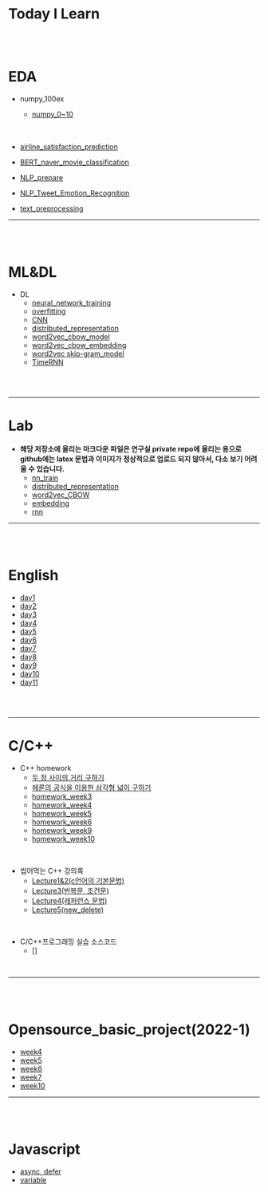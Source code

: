 # Today I Learn

<br >
<br >

# EDA

- numpy_100ex

  - [numpy_0~10](https://github.com/AhnYeonghoo/TIL/blob/main/EDA/numpy_0-10ex.ipynb)

  <br>
  <br>

- [airline_satisfaction_prediction](https://github.com/AhnYeonghoo/TIL/blob/main/EDA/airline_satisfaction_prediction.ipynb)
- [BERT_naver_movie_classification](https://github.com/AhnYeonghoo/TIL/blob/main/EDA/BERT_naver_movie_classification.ipynb)
- [NLP_prepare](https://github.com/AhnYeonghoo/TIL/blob/main/EDA/NLP_prepare.py.ipynb)
- [NLP_Tweet_Emotion_Recognition](https://github.com/AhnYeonghoo/TIL/blob/main/EDA/NLP_Tweet_Emotion_Recognition.ipynb)
- [text_preprocessing](https://github.com/AhnYeonghoo/TIL/blob/main/EDA/text_preprocessing.py.ipynb)

<hr />
<br >
<br >

# ML&DL

- DL
  - [neural_network_training](https://github.com/AhnYeonghoo/TIL/blob/main/ML%26DL/nn_traning.ipynb)
  - [overfitting](https://github.com/AhnYeonghoo/TIL/blob/main/ML%26DL/overfitting.ipynb)
  - [CNN](https://github.com/AhnYeonghoo/TIL/blob/main/ML%26DL/CNN.ipynb)
  - [distributed_representation](https://github.com/AhnYeonghoo/TIL/blob/main/ML%26DL/distributed_representation.ipynb)
  - [word2vec_cbow_model](https://github.com/AhnYeonghoo/TIL/blob/main/ML%26DL/word2vec_cbow_model.ipynb)
  - [word2vec_cbow_embedding](https://github.com/AhnYeonghoo/TIL/blob/main/ML%26DL/embedding.ipynb)
  - [word2vec skip-gram_model](https://github.com/AhnYeonghoo/TIL/blob/main/ML%26DL/skip_gram.py)
  - [TimeRNN](https://github.com/AhnYeonghoo/TIL/blob/main/ML%26DL/rnn.ipynb)

<br>
<br>
<hr />

# Lab

- **해당 저장소에 올리는 마크다운 파일은 연구실 private repo에 올리는 용으로 github에는 latex 문법과 이미지가 정상적으로 업로드 되지 않아서, 다소 보기 어려울 수 있습니다.**
  - [nn_train](https://github.com/AhnYeonghoo/TIL/blob/main/Lab/nn_train.md)
  - [distributed_representation](https://github.com/AhnYeonghoo/TIL/blob/main/Lab/distributed_representation.md)
  - [word2vec_CBOW](https://github.com/AhnYeonghoo/TIL/blob/main/Lab/word2vec.CBOW.md)
  - [embedding](https://github.com/AhnYeonghoo/TIL/blob/main/Lab/embedding.md)
  - [rnn](https://github.com/AhnYeonghoo/TIL/blob/main/Lab/rnn.md)

<hr />

<br >
<br >

# English

- [day1](https://github.com/AhnYeonghoo/TIL/blob/main/English/day1.md)
- [day2](https://github.com/AhnYeonghoo/TIL/blob/main/English/day2.md)
- [day3](https://github.com/AhnYeonghoo/TIL/blob/main/English/day3.md)
- [day4](https://github.com/AhnYeonghoo/TIL/blob/main/English/day4.md)
- [day5](https://github.com/AhnYeonghoo/TIL/blob/main/English/day5.md)
- [day6](https://github.com/AhnYeonghoo/TIL/blob/main/English/day6.md)
- [day7](https://github.com/AhnYeonghoo/TIL/blob/main/English/day7.md)
- [day8](https://github.com/AhnYeonghoo/TIL/blob/main/English/day8.md)
- [day9](https://github.com/AhnYeonghoo/TIL/blob/main/English/day9.md)
- [day10](https://github.com/AhnYeonghoo/TIL/blob/main/English/day10.md)
- [day11](https://github.com/AhnYeonghoo/TIL/blob/main/English/day11.md)

<br >
<br >
<hr />

# C/C++

- C++ homework
  - [두 점 사이의 거리 구하기](https://github.com/AhnYeonghoo/TIL/blob/main/C_C%2B%2B/distance.cpp)
  - [헤론의 공식을 이용한 삼각형 넓이 구하기](https://github.com/AhnYeonghoo/TIL/blob/main/C_C%2B%2B/triangle.cpp)
  - [homework_week3](https://github.com/AhnYeonghoo/TIL/blob/main/C_C%2B%2B/homework03.cpp)
  - [homework_week4](https://github.com/AhnYeonghoo/TIL/blob/main/C_C%2B%2B/homework04/homework04_2.cpp)
  - [homework_week5](https://github.com/AhnYeonghoo/TIL/blob/main/C_C%2B%2B/homework05/homework05.cpp)
  - [homework_week6](https://github.com/AhnYeonghoo/TIL/tree/main/C_C%2B%2B/homework06)
  - [homework_week9](https://github.com/AhnYeonghoo/TIL/tree/main/C_C%2B%2B/homework09)
  - [homework_week10](https://github.com/AhnYeonghoo/TIL/tree/main/C_C%2B%2B/homework10)

<br>

- 씹어먹는 C++ 강의록
  - [Lecture1&2(c언어의 기본문법)](https://github.com/AhnYeonghoo/TIL/blob/main/C_C%2B%2B/cpp_lecture/lecture1/)
  - [Lecture3(반복문, 조건문)](https://github.com/AhnYeonghoo/TIL/tree/main/C_C%2B%2B/cpp_lecture/lecture3)
  - [Lecture4(레퍼런스 문법)](https://github.com/AhnYeonghoo/TIL/tree/main/C_C%2B%2B/cpp_lecture/lecture4)
  - [Lecture5(new_delete)](https://github.com/AhnYeonghoo/TIL/tree/main/C_C%2B%2B/cpp_lecture/lecture5)

<br>

- C/C++프로그래밍 실습 소스코드
  - []

<br>

<hr />
<br >
<br >

# Opensource_basic_project(2022-1)

- [week4](https://github.com/AhnYeonghoo/TIL/blob/main/opensourceproject/week4.md)
- [week5](https://github.com/AhnYeonghoo/TIL/blob/main/opensourceproject/week5.md)
- [week6](https://github.com/AhnYeonghoo/TIL/blob/main/opensourceproject/week6.md)
- [week7](https://github.com/AhnYeonghoo/TIL/blob/main/opensourceproject/week7.md)
- [week10](https://github.com/AhnYeonghoo/TIL/blob/main/opensourceproject/week10.md)

<hr />

<br >
<br >

# Javascript

- [async, defer](https://github.com/AhnYeonghoo/TIL/blob/main/javascript/ch2.js)
- [variable](https://github.com/AhnYeonghoo/TIL/blob/main/javascript/ch3.js)
